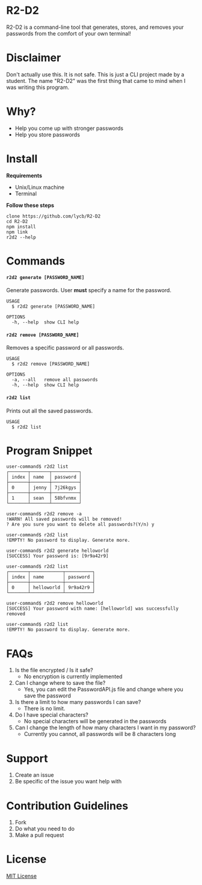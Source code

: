 R2-D2
=====
R2-D2 is a command-line tool that generates, stores, and removes your passwords from the comfort of your own terminal!

# Disclaimer
Don't actually use this. It is not safe. This is just a CLI project made by a student. The name "R2-D2" was the first thing that came to mind when I was writing this program.

# Why?
* Help you come up with stronger passwords
* Help you store passwords 

# Install
**Requirements**
* Unix/Linux machine
* Terminal

**Follow these steps**
```
clone https://github.com/lycb/R2-D2
cd R2-D2
npm install
npm link
r2d2 --help
```

# Commands
<!-- commands -->
#### `r2d2 generate [PASSWORD_NAME]`

Generate passwords. User **must** specify a name for the password. 

```
USAGE
  $ r2d2 generate [PASSWORD_NAME]

OPTIONS
  -h, --help  show CLI help
```

#### `r2d2 remove [PASSWORD_NAME]`

Removes a specific password or all passwords.

```
USAGE
  $ r2d2 remove [PASSWORD_NAME]

OPTIONS
  -a, --all   remove all passwords
  -h, --help  show CLI help
```

#### `r2d2 list`

Prints out all the saved passwords. 

```
USAGE
  $ r2d2 list
```
<!-- commandsstop -->

# Program Snippet
```
user-command$ r2d2 list
┌───────┬───────┬──────────┐
│ index │ name  │ password │
├───────┼───────┼──────────┤
│ 0     │ jenny │ 7j26kgys │
├───────┼───────┼──────────┤
│ 1     │ sean  │ 58bfvnmx │
└───────┴───────┴──────────┘

user-command$ r2d2 remove -a
!WARN! All saved passwords will be removed!
? Are you sure you want to delete all passwords?(Y/n) y

user-command$ r2d2 list
!EMPTY! No password to display. Generate more.

user-command$ r2d2 generate helloworld
[SUCCESS] Your password is: [9r9a42r9]

user-command$ r2d2 list
┌───────┬────────────┬──────────┐
│ index │ name       │ password │
├───────┼────────────┼──────────┤
│ 0     │ helloworld │ 9r9a42r9 │
└───────┴────────────┴──────────┘

user-command$ r2d2 remove helloworld
[SUCCESS] Your password with name: [helloworld] was successfully removed

user-command$ r2d2 list
!EMPTY! No password to display. Generate more.
```

# FAQs
1. Is the file encrypted / Is it safe?
    * No encryption is currently implemented
2. Can I change where to save the file? 
    * Yes, you can edit the PasswordAPI.js file and change where you save the password 
3. Is there a limit to how many passwords I can save?
    * There is no limit.
4. Do I have special characters? 
    * No special characters will be generated in the passwords
5. Can I change the length of how many characters I want in my password? 
    * Currently you cannot, all passwords will be 8 characters long

# Support
1. Create an issue
2. Be specific of the issue you want help with

# Contribution Guidelines
1. Fork
2. Do what you need to do
3. Make a pull request 

# License
<!-- link below -->
[MIT License](https://github.com/lycb/R2-D2/blob/master/LICENSE) 

